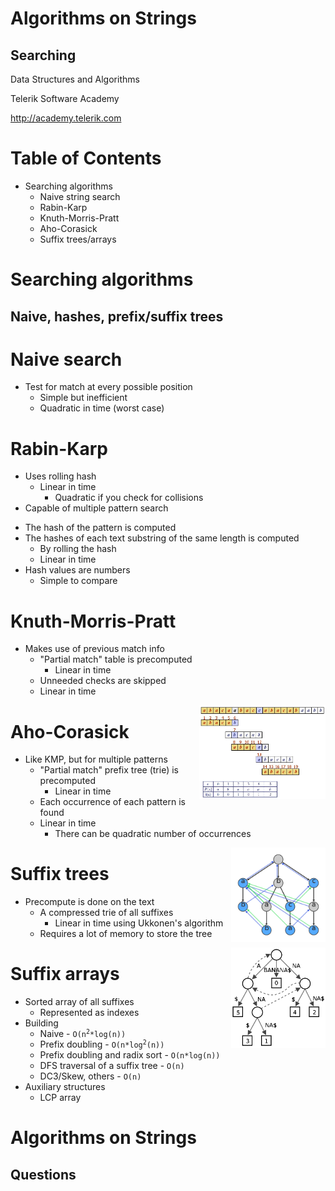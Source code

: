 <!-- section start -->
<!-- attr: {id: 'title', class: 'slide-title', hasScriptWrapper: true} -->
# Algorithms on Strings
## Searching
<div class="signature">
    <p class="signature-course">Data Structures and Algorithms</p>
    <p class="signature-initiative">Telerik Software Academy</p>
    <a href="http://academy.telerik.com" class="signature-link">http://academy.telerik.com</a>
</div>

<!-- section start -->
<!-- attr: {id: 'table-of-contents'} -->
# Table of Contents
- Searching algorithms
  - Naive string search
  - Rabin-Karp
  - Knuth-Morris-Pratt
  - Aho-Corasick
  - Suffix trees/arrays

<!-- section start -->
<!-- attr: {class: 'slide-section'} -->
# Searching algorithms
## Naive, hashes, prefix/suffix trees

<!-- section start -->
<!-- attr: {} -->
# Naive search
- Test for match at every possible position
  - Simple but inefficient
  - Quadratic in time (worst case)

<!-- section start -->
<!-- attr: {} -->
# Rabin-Karp
- Uses rolling hash
  - Linear in time
    - Quadratic if you check for collisions
- Capable of multiple pattern search

<!-- attr: {showInPresentation: true} -->
<!-- # Rabin-Karp -->
- The hash of the pattern is computed
- The hashes of each text substring of the same length is computed
  - By rolling the hash
  - Linear in time
- Hash values are numbers
  - Simple to compare

<!-- section start -->
<!-- attr: {hasScriptWrapper: true} -->
# Knuth-Morris-Pratt
- Makes use of previous match info
  - "Partial match" table is precomputed
    - Linear in time
  - Unneeded checks are skipped
  - Linear in time

<img src="imgs/kmpexample.jpg" width="40%" style="float:right">

<!-- section start -->
<!-- attr: {hasScriptWrapper: true} -->
# Aho-Corasick
- Like KMP, but for multiple patterns
  - "Partial match" prefix tree (trie) is precomputed
    - Linear in time
  - Each occurrence of each pattern is found
  - Linear in time
    - There can be quadratic number of occurrences

<img src="imgs/Ahocorasick.png" width="30%" style="float:right">

<!-- section start -->
<!-- attr: {hasScriptWrapper: true} -->
# Suffix trees
- Precompute is done on the text
  - A compressed trie of all suffixes
    - Linear in time using Ukkonen's algorithm
  - Requires a lot of memory to store the tree

<img src="imgs/Suffix_tree.png" width="30%" style="float:right">

<!-- attr: {hasScriptWrapper: true} -->
# Suffix arrays
- Sorted array of all suffixes
  - Represented as indexes
- Building
  - Naive - <code>O(n<sup>2</sup>*log(n))</code>
  - Prefix doubling - <code>O(n*log<sup>2</sup>(n))</code>
  - Prefix doubling and radix sort - `O(n*log(n))`
  - DFS traversal of a suffix tree - `O(n)`
  - DC3/Skew, others - `O(n)`
- Auxiliary structures
  - LCP array

<!-- section start -->
<!-- attr: {class: 'slide-questions', id: 'questions'}  -->
# Algorithms on Strings
## Questions
